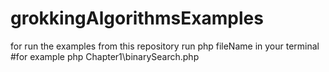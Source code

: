 # grokkingAlgorithmsExamples

for run the examples from this repository run
php fileName in your terminal 
#for example
php Chapter1\binarySearch.php
